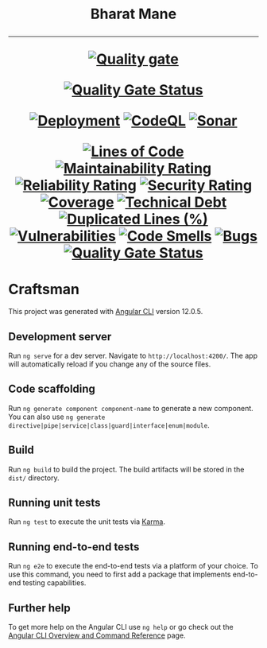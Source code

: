 <h1 align="center">
  <br />
    Bharat Mane
  <hr />
  
[![Quality gate](https://sonarcloud.io/api/project_badges/quality_gate?project=bharatmane_bharatmane.github.io)](https://sonarcloud.io/summary/new_code?id=bharatmane_bharatmane.github.io)
 
  
[![Quality Gate Status](https://sonarcloud.io/api/project_badges/measure?project=bharatmane_bharatmane.github.io&metric=alert_status)](https://sonarcloud.io/summary/new_code?id=bharatmane_bharatmane.github.io)
  
  
[![Deployment](https://github.com/bharatmane/bharatmane.github.io/actions/workflows/craftsman-build.yml/badge.svg)](https://github.com/bharatmane/bharatmane.github.io/actions/workflows/craftsman-build.yml)
[![CodeQL](https://github.com/bharatmane/bharatmane.github.io/actions/workflows/CodeQL.yml/badge.svg)](https://github.com/bharatmane/bharatmane.github.io/actions/workflows/CodeQL.yml)
[![Sonar](https://github.com/sandeshkota/DesignPatterns/actions/workflows/sonar.yml/badge.svg)](https://github.com/bharatmane/bharatmane.github.io/actions/workflows/sonar.yml)
  
[![Lines of Code](https://sonarcloud.io/api/project_badges/measure?project=bharatmane_bharatmane.github.io&metric=ncloc)](https://sonarcloud.io/dashboard?id=bharatmane_bharatmane.github.io)
[![Maintainability Rating](https://sonarcloud.io/api/project_badges/measure?project=bharatmane_bharatmane.github.io&metric=sqale_rating)](https://sonarcloud.io/dashboard?id=bharatmane_bharatmane.github.io)
[![Reliability Rating](https://sonarcloud.io/api/project_badges/measure?project=bharatmane_bharatmane.github.io&metric=reliability_rating)](https://sonarcloud.io/dashboard?id=bharatmane_bharatmane.github.io)
[![Security Rating](https://sonarcloud.io/api/project_badges/measure?project=bharatmane_bharatmane.github.io&metric=security_rating)](https://sonarcloud.io/dashboard?id=bharatmane_bharatmane.github.io)
[![Coverage](https://sonarcloud.io/api/project_badges/measure?project=bharatmane_bharatmane.github.io&metric=coverage)](https://sonarcloud.io/dashboard?id=bharatmane_bharatmane.github.io)
[![Technical Debt](https://sonarcloud.io/api/project_badges/measure?project=bharatmane_bharatmane.github.io&metric=sqale_index)](https://sonarcloud.io/dashboard?id=bharatmane_bharatmane.github.io)
[![Duplicated Lines (%)](https://sonarcloud.io/api/project_badges/measure?project=bharatmane_bharatmane.github.io&metric=duplicated_lines_density)](https://sonarcloud.io/dashboard?id=bharatmane_bharatmane.github.io)
[![Vulnerabilities](https://sonarcloud.io/api/project_badges/measure?project=bharatmane_bharatmane.github.io&metric=vulnerabilities)](https://sonarcloud.io/dashboard?id=bharatmane_bharatmane.github.io)
[![Code Smells](https://sonarcloud.io/api/project_badges/measure?project=bharatmane_bharatmane.github.io&metric=code_smells)](https://sonarcloud.io/dashboard?id=bharatmane_bharatmane.github.io)
[![Bugs](https://sonarcloud.io/api/project_badges/measure?project=bharatmane_bharatmane.github.io&metric=bugs)](https://sonarcloud.io/dashboard?id=bharatmane_bharatmane.github.io)
[![Quality Gate Status](https://sonarcloud.io/api/project_badges/measure?project=bharatmane_bharatmane.github.io&metric=alert_status)](https://sonarcloud.io/dashboard?id=bharatmane_bharatmane.github.io)
</h1>

# Craftsman

This project was generated with [Angular CLI](https://github.com/angular/angular-cli) version 12.0.5.

## Development server

Run `ng serve` for a dev server. Navigate to `http://localhost:4200/`. The app will automatically reload if you change any of the source files.

## Code scaffolding

Run `ng generate component component-name` to generate a new component. You can also use `ng generate directive|pipe|service|class|guard|interface|enum|module`.

## Build

Run `ng build` to build the project. The build artifacts will be stored in the `dist/` directory.

## Running unit tests

Run `ng test` to execute the unit tests via [Karma](https://karma-runner.github.io).

## Running end-to-end tests

Run `ng e2e` to execute the end-to-end tests via a platform of your choice. To use this command, you need to first add a package that implements end-to-end testing capabilities.

## Further help

To get more help on the Angular CLI use `ng help` or go check out the [Angular CLI Overview and Command Reference](https://angular.io/cli) page.
 
